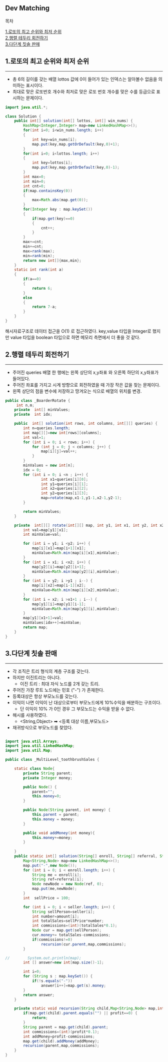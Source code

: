 ## Dev Matching


목차

[1.로또의 최고 순위와 최저 순위](#1.로또의-최고-순위와-최저-순위) <br>
[2.행렬 테두리 회전하기](#2.행렬-테두리-회전하기) <br>
[3.다단계 칫솔 판매](#3.다단계-칫솔-판매)


## 1.로또의 최고 순위와 최저 순위

---

- 총 6의 길이를 갖는 배열 lottos 값에 0이 들어가 있는 인덱스는 알아볼수 없음을 의미하는 표시이다.
- 최대로 맞은 로또번호 개수와 최저로 맞은 로또 번호 개수를 맞은 수를 등급으로 표시하는 문제이다.


```java
import java.util.*;

class Solution {
    public int[] solution(int[] lottos, int[] win_nums) {
        HashMap<Integer,Integer> map=new LinkedHashMap<>();
        for(int i=0; i<win_nums.length; i++)
        {
            int key=win_nums[i];
            map.put(key,map.getOrDefault(key,0)+1);
        }
        for(int i=0; i<lottos.length; i++)
        {
            int key=lottos[i];
            map.put(key,map.getOrDefault(key,0)-1);
        }
        int max=0;
        int min=0;
        int cnt=0;
        if(map.containsKey(0))
        {
            max=Math.abs(map.get(0));
        }
        for(Integer key : map.keySet())
        {
            if(map.get(key)==0)
            {
                cnt++;
            }
        }
        max+=cnt;
        min+=cnt;
        max=rank(max);
        min=rank(min);
        return new int[]{max,min};
    }
    static int rank(int a)
    {
        if(a==0)
        {
            return 6;
        }
        else
        {
            return 7-a;
        }
    }
}
```

해시자료구조로 데이터 접근을 O(1) 로 접근하였다. key,value 타입을 Integer로 했지만 value 타입을 boolean 타입으로 하면 메모리 측면에서 더 좋을 것 같다.

## 2.행렬 테두리 회전하기

---
- 주어진 queries 배열 한 행에는 왼쪽 상단의 x,y좌표 와 오른쪽 하단의 x,y좌표가 들어있다.
- 주어진 좌표를 가지고 시계 방향으로 회전하였을 때 가장 작은 값을 찾는 문제이다.
- 왼쪽 상단의 점을 변수에 저장하고 땅겨오는 식으로 배열의 위치를 변경.

```java
public class _BoarderRotate {
     int n,m;
    private  int[] minValues;
    private  int idx;

    public  int[] solution(int rows, int columns, int[][] queries) {
        int n=queries.length;
        int map[][]=new int[rows][columns];
        int val=1;
        for (int i = 0; i < rows; i++) {
            for (int j = 0; j < columns; j++) {
                map[i][j]=val++;
            }
        }
        minValues = new int[n];
        idx = 0;
        for (int i = 0; i <n ; i++) {
                int x1=queries[i][0];
                int y1=queries[i][1];
                int x2=queries[i][2];
                int y2=queries[i][3];
                map=rotate(map,x1-1,y1-1,x2-1,y2-1);
        }

        return minValues;
    }

    private  int[][] rotate(int[][] map, int y1, int x1, int y2, int x2) {
        int val=map[y1][x1];
        int minValue=val;

        for (int i = y1; i <y2; i++) {
            map[i][x1]=map[i+1][x1];
            minValue=Math.min(map[i][x1],minValue);
        }
        for (int i = x1; i <x2; i++) {
            map[y2][i]=map[y2][i+1];
            minValue=Math.min(map[y2][i],minValue);
        }
        for (int i = y2; i >y1 ; i--) {
            map[i][x2]=map[i-1][x2];
            minValue=Math.min(map[i][x2],minValue);
        }
        for (int i = x2; i >x1+1 ; i--) {
            map[y1][i]=map[y1][i-1];
            minValue=Math.min(map[y1][i],minValue);
        }
        map[y1][x1+1]=val;
        minValues[idx++]=minValue;
        return map;
    }
}

```

## 3.다단계 칫솔 판매

---
- 각 조직은 트리 형식의 계층 구조를 갖는다.
- 하지만 이진트리는 아니다.
    - 이진 트리 : 최대 자식 노드를 2개 갖는 트리.
- 주어진 가장 루트 노드에는 민호 ("-") 가 존재한다.
- 등록대상은 항상 부모노드를 갖는다.
- 이익이 나면 이익이 난 대상으로부터 부모노드에게 10%수익을 배분하는 구조이다.
    - 단 이익이 10% 가 0인 경우 그 부모노드는 수익을 받을 수 없다.
- 해시를 사용하였다.
  - <String,Object> ➡ <등록 대상 이름,부모노드>  
- 재귀방식으로 부모노드를 찾았다.

```java

import java.util.Arrays;
import java.util.LinkedHashMap;
import java.util.Map;

public class _MultiLevel_toothbrushSales {

    static class Node{
        private String parent;
        private Integer money;

        public Node() {
            parent="";
            this.money=0;
        }

        public Node(String parent, int money) {
            this.parent = parent;
            this.money = money;
        }

        public void addMoney(int money){
            this.money+=money;
        }
      
    }
    public static int[] solution(String[] enroll, String[] referral, String[] seller, int[] amount) {
        Map<String,Node> map=new LinkedHashMap<>();
        map.put("-",new Node());
        for (int i = 0; i < enroll.length; i++) {
            String me = enroll[i];
            String ref=referral[i];
            Node newNode = new Node(ref, 0);
            map.put(me,newNode);
        }
        int  sellPrice = 100;

        for (int i = 0; i < seller.length; i++) {
            String sellPerson=seller[i];
            int number=amount[i];
            int totalSales=sellPrice*number;
            int commissions=(int)(totalSales*0.1);
            Node cur = map.get(sellPerson);
            cur.money+= totalSales-commissions;
            if(commissions!=0)
                recursion(cur.parent,map,commissions);
        }

//        System.out.println(map);
        int [] answer=new int[map.size()-1];

        int i=0;
        for (String s : map.keySet()) {
            if(!s.equals("-"))
                answer[i++]=map.get(s).money;
        }
        return answer;
    }

    private static void recursion(String child,Map<String,Node> map,int profit) {
        if(map.get(child).parent.equals("") || profit==0) {
            return;
        }
        String parent = map.get(child).parent;
        int commissions=(int)(profit*0.1);
        int addMoney=profit-commissions;
        map.get(child).addMoney(addMoney);
        recursion(parent,map,commissions);
    }
}
```    
